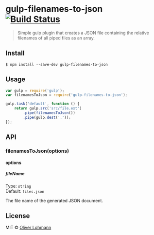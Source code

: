 # gulp-filenames-to-json [![Build Status](https://travis-ci.org/olohmann/gulp-filenames-to-json.svg?branch=master)](https://travis-ci.org/olohmann/gulp-files-to-json)

> Simple gulp plugin that creates a JSON file containing the relative filenames of all piped files as an array.


## Install

```
$ npm install --save-dev gulp-filenames-to-json
```


## Usage

```js
var gulp = require('gulp');
var filenamesToJson = require('gulp-filenames-to-json');

gulp.task('default', function () {
	return gulp.src('src/file.ext')
		.pipe(filenamesToJson())
		.pipe(gulp.dest('.'));
});
```


## API

### filenamesToJson(options)

#### options

##### fileName

Type: `string`  
Default: `files.json`

The file name of the generated JSON document.


## License

MIT © [Oliver Lohmann](http://www.oliver-lohmann.me/)

